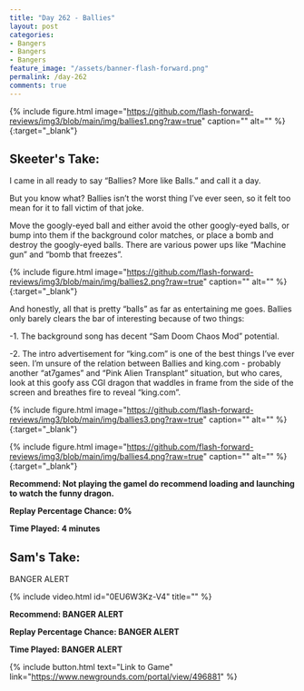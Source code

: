 ```yaml
---
title: "Day 262 - Ballies"
layout: post
categories:
- Bangers
- Bangers
- Bangers
feature_image: "/assets/banner-flash-forward.png"
permalink: /day-262
comments: true
---
```


{% include figure.html image="https://github.com/flash-forward-reviews/img3/blob/main/img/ballies1.png?raw=true" caption="" alt="" %}{:target="_blank"}
 
## Skeeter's Take:

I came in all ready to say “Ballies? More like Balls.” and call it a day. 

But you know what? Ballies isn’t the worst thing I’ve ever seen, so it felt too mean for it to fall victim of that joke. 

Move the googly-eyed ball and either avoid the other googly-eyed balls, or bump into them if the background color matches, or place a bomb and destroy the googly-eyed balls. There are various power ups like “Machine gun” and “bomb that freezes”. 

{% include figure.html image="https://github.com/flash-forward-reviews/img3/blob/main/img/ballies2.png?raw=true" caption="" alt="" %}{:target="_blank"}

And honestly, all that is pretty “balls” as far as entertaining me goes. Ballies only barely clears the bar of interesting because of two things: 

-1. The background song has decent “Sam Doom Chaos Mod” potential. 

-2. The intro advertisement for “king.com” is one of the best things I’ve ever seen. I’m unsure of the relation between Ballies and king.com - probably another “at7games” and “Pink Alien Transplant” situation, but who cares, look at this goofy ass CGI dragon that waddles in frame from the side of the screen and breathes fire to reveal “king.com”. 

{% include figure.html image="https://github.com/flash-forward-reviews/img3/blob/main/img/ballies3.png?raw=true" caption="" alt="" %}{:target="_blank"}

{% include figure.html image="https://github.com/flash-forward-reviews/img3/blob/main/img/ballies4.png?raw=true" caption="" alt="" %}{:target="_blank"}

**Recommend: Not playing the gameI do recommend loading and launching to watch the funny dragon.**

**Replay Percentage Chance: 0%**

**Time Played: 4 minutes**

## Sam's Take:

BANGER ALERT

{% include video.html id="0EU6W3Kz-V4" title="" %}

**Recommend: BANGER ALERT**

**Replay Percentage Chance: BANGER ALERT**

**Time Played: BANGER ALERT** 

{% include button.html text="Link to Game" link="https://www.newgrounds.com/portal/view/496881" %}